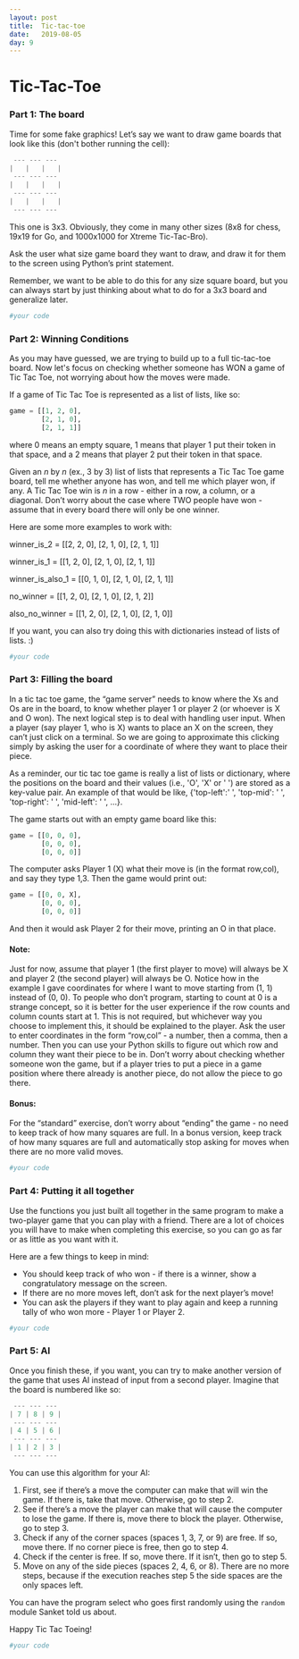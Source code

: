 ```yaml
---
layout: post
title:  Tic-tac-toe
date:   2019-08-05
day: 9
---
```



# Tic-Tac-Toe

### Part 1: The board

Time for some fake graphics! Let’s say we want to draw game boards that look like this (don't bother running the cell):


```python
 --- --- --- 
|   |   |   | 
 --- --- ---  
|   |   |   | 
 --- --- ---  
|   |   |   | 
 --- --- --- 
```

This one is 3x3. Obviously, they come in many other sizes (8x8 for chess, 19x19 for Go, and 1000x1000 for Xtreme Tic-Tac-Bro).

Ask the user what size game board they want to draw, and draw it for them to the screen using Python’s print statement.

Remember, we want to be able to do this for any size square board, but you can always start by just thinking about what to do for a 3x3 board and generalize later.


```python
#your code
```

### Part 2: Winning Conditions

As you may have guessed, we are trying to build up to a full tic-tac-toe board. Now let's focus on checking whether someone has WON a game of Tic Tac Toe, not worrying about how the moves were made.

If a game of Tic Tac Toe is represented as a list of lists, like so:


```python
game = [[1, 2, 0],
        [2, 1, 0],
        [2, 1, 1]]
```

where 0 means an empty square, 1 means that player 1 put their token in that space, and a 2 means that player 2 put their token in that space.

Given an $n$ by $n$ (ex., 3 by 3) list of lists that represents a Tic Tac Toe game board, tell me whether anyone has won, and tell me which player won, if any. A Tic Tac Toe win is $n$ in a row - either in a row, a column, or a diagonal. Don’t worry about the case where TWO people have won - assume that in every board there will only be one winner.

Here are some more examples to work with:

winner_is_2 = [[2, 2, 0],
	[2, 1, 0],
	[2, 1, 1]]

winner_is_1 = [[1, 2, 0],
	[2, 1, 0],
	[2, 1, 1]]

winner_is_also_1 = [[0, 1, 0],
	[2, 1, 0],
	[2, 1, 1]]

no_winner = [[1, 2, 0],
	[2, 1, 0],
	[2, 1, 2]]

also_no_winner = [[1, 2, 0],
	[2, 1, 0],
	[2, 1, 0]]

If you want, you can also try doing this with dictionaries instead of lists of lists. :)


```python
#your code
```

### Part 3: Filling the board

In a tic tac toe game, the “game server” needs to know where the Xs and Os are in the board, to know whether player 1 or player 2 (or whoever is X and O won). The next logical step is to deal with handling user input. When a player (say player 1, who is X) wants to place an X on the screen, they can’t just click on a terminal. So we are going to approximate this clicking simply by asking the user for a coordinate of where they want to place their piece.

As a reminder, our tic tac toe game is really a list of lists or dictionary, where the positions on the board and their values (i.e., 'O', 'X' or ' ') are stored as a key-value pair. An example of that would be like, {'top-left':' ', 'top-mid': ' ', 'top-right': ' ', 'mid-left': ' ', ...}.  

The game starts out with an empty game board like this:


```python
game = [[0, 0, 0],
        [0, 0, 0],
        [0, 0, 0]]
```

The computer asks Player 1 (X) what their move is (in the format row,col), and say they type 1,3. Then the game would print out:


```python
game = [[0, 0, X],
        [0, 0, 0],
        [0, 0, 0]]
```

And then it would ask Player 2 for their move, printing an O in that place.

#### Note:

Just for now, assume that player 1 (the first player to move) will always be X and player 2 (the second player) will always be O.
    Notice how in the example I gave coordinates for where I want to move starting from (1, 1) instead of (0, 0). To people who don’t program, starting to count at 0 is a strange concept, so it is better for the user experience if the row counts and column counts start at 1. This is not required, but whichever way you choose to implement this, it should be explained to the player.
    Ask the user to enter coordinates in the form “row,col” - a number, then a comma, then a number. Then you can use your Python skills to figure out which row and column they want their piece to be in.
    Don’t worry about checking whether someone won the game, but if a player tries to put a piece in a game position where there already is another piece, do not allow the piece to go there.

#### Bonus:

For the “standard” exercise, don’t worry about “ending” the game - no need to keep track of how many squares are full. In a bonus version, keep track of how many squares are full and automatically stop asking for moves when there are no more valid moves.


```python
#your code
```

### Part 4: Putting it all together

Use the functions you just built all together in the same program to make a two-player game that you can play with a friend. There are a lot of choices you will have to make when completing this exercise, so you can go as far or as little as you want with it.

Here are a few things to keep in mind:
- You should keep track of who won - if there is a winner, show a congratulatory message on the screen.
- If there are no more moves left, don’t ask for the next player’s move!
- You can ask the players if they want to play again and keep a running tally of who won more - Player 1 or Player 2.


```python
#your code
```

### Part 5: AI

Once you finish these, if you want, you can try to make another version of the game that uses AI instead of input from a second player. Imagine that the board is numbered like so:


```python
 --- --- --- 
| 7 | 8 | 9 | 
 --- --- ---  
| 4 | 5 | 6 | 
 --- --- ---  
| 1 | 2 | 3 | 
 --- --- --- 
```

You can use this algorithm for your AI:

1. First, see if there’s a move the computer can make that will win the game. If there is, take that move. Otherwise, go to step 2.
2. See if there’s a move the player can make that will cause the computer to lose the game. If there is, move there to block the player. Otherwise, go to step 3.
3. Check if any of the corner spaces (spaces 1, 3, 7, or 9) are free. If so, move there. If no corner piece is free, then go to step 4.
4. Check if the center is free. If so, move there. If it isn’t, then go to step 5.
5. Move on any of the side pieces (spaces 2, 4, 6, or 8). There are no more steps, because if the execution reaches step 5 the side spaces are the only spaces left.

You can have the program select who goes first randomly using the `random` module Sanket told us about.

Happy Tic Tac Toeing!


```python
#your code
```
